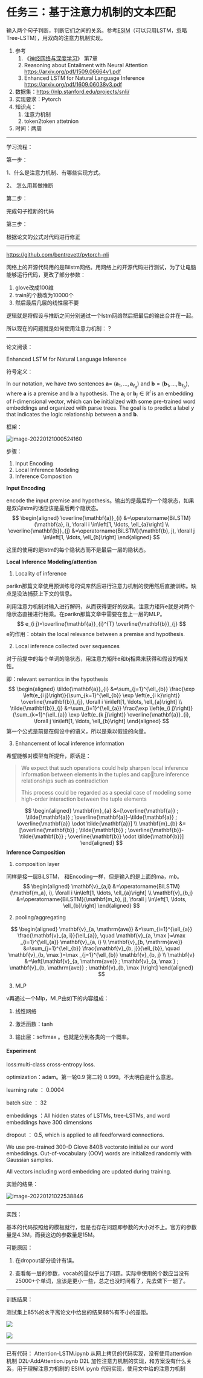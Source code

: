 # 任务三：基于注意力机制的文本匹配

输入两个句子判断，判断它们之间的关系。参考[ESIM]( https://arxiv.org/pdf/1609.06038v3.pdf)（可以只用LSTM，忽略Tree-LSTM），用双向的注意力机制实现。

1. 参考
   1. 《[神经网络与深度学习](https://nndl.github.io/)》 第7章
   2. Reasoning about Entailment with Neural Attention <https://arxiv.org/pdf/1509.06664v1.pdf>
   3. Enhanced LSTM for Natural Language Inference <https://arxiv.org/pdf/1609.06038v3.pdf>
2. 数据集：https://nlp.stanford.edu/projects/snli/
3. 实现要求：Pytorch
4. 知识点：
   1. 注意力机制
   2. token2token attetnion
5. 时间：两周

---

学习流程：

第一步：

1、什么是注意力机制、有哪些实现方式。

2、 怎么用其做推断

第二步：

完成句子推断的代码

第三步：

根据论文的公式对代码进行修正

---

https://github.com/bentrevett/pytorch-nli

网络上的开源代码用的是Bilstm网络。用网络上的开源代码进行测试，为了让电脑能够运行代码，更改了部分参数：

1. glove改成100维
2. train的个数改为10000个
3. 然后最后几层的线性层不要

逻辑就是将假设与推断之间分别通过一个lstm网络然后把最后的输出合并在一起。

所以现在的问题就是如何使用注意力机制：？

---



论文阅读：

Enhanced LSTM for Natural Language Inference

符号定义：

In our notation, we have two sentences $\mathbf{a}=$ $\left(\mathbf{a}_{1}, \ldots, \mathbf{a}_{\ell_{a}}\right)$ and $\mathbf{b}=\left(\mathbf{b}_{1}, \ldots, \mathbf{b}_{\ell_{b}}\right)$, where $\mathbf{a}$ is a premise and $\mathbf{b}$ a hypothesis. The $\mathbf{a}_{i}$ or $\mathbf{b}_{j} \in \mathbb{R}^{l}$ is an embedding of $l$-dimensional vector, which can be initialized with some pre-trained word embeddings and organized with parse trees. The goal is to predict a label $y$ that indicates the logic relationship between $\mathbf{a}$ and $\mathbf{b}$.

框架：

![image-20220121000524160](https://gitee.com/AICollector/picgo/raw/master/image-20220121000524160.png)

步骤：

1. Input Encoding
2. Local Inference Modeling
3. Inference Composition

**Input Encoding**

encode the input premise and hypothesis。输出的是最后的一个隐状态，如果是双向lstm的话应该是最后两个隐状态。
$$
\begin{aligned}
\overline{\mathbf{a}}_{i} &=\operatorname{BiLSTM}(\mathbf{a}, i), \forall i \in\left[1, \ldots, \ell_{a}\right] \\
\overline{\mathbf{b}}_{j} &=\operatorname{BiLSTM}(\mathbf{b}, j), \forall j \in\left[1, \ldots, \ell_{b}\right]
\end{aligned}
$$

这里的使用的是lstm的每个隐状态而不是最后一层的隐状态。


**Local Inference Modeling/attention**

1. Locality of inference

parikn那篇文章使用预训练号的词库然后进行注意力机制的使用然后直接训练。缺点是没法捕获上下文的信息。

利用注意力机制对输入进行解码，从而获得更好的效果。注意力矩阵e就是对两个隐状态直接进行相乘。在parikn那篇文章中需要在套上一层的MLP。
$$
e_{i j}=\overline{\mathbf{a}}_{i}^{T} \overline{\mathbf{b}}_{j}
$$
e的作用：obtain the local relevance between a premise and hypothesis.



2. Local inference collected over sequences 



对于前提中的每个单词的隐状态，用注意力矩阵e和bj相乘来获得和假设的相关性。

即：relevant semantics in the hypothesis
$$
\begin{aligned}
\tilde{\mathbf{a}}_{i} &=\sum_{j=1}^{\ell_{b}} \frac{\exp \left(e_{i j}\right)}{\sum_{k=1}^{\ell_{b}} \exp \left(e_{i k}\right)} \overline{\mathbf{b}}_{j}, \forall i \in\left[1, \ldots, \ell_{a}\right] \\
\tilde{\mathbf{b}}_{j} &=\sum_{i=1}^{\ell_{a}} \frac{\exp \left(e_{i j}\right)}{\sum_{k=1}^{\ell_{a}} \exp \left(e_{k j}\right)} \overline{\mathbf{a}}_{i}, \forall j \in\left[1, \ldots, \ell_{b}\right]
\end{aligned}
$$
第一个公式是前提在假设中的语义，所以是乘以假设的向量。



3. Enhancement of local inference information

希望能够对模型有所提升，原话是：

>We expect that such operations could help sharpen local inference information between elements in the tuples and capture inference relationships such as contradiction
>
>This process could be regarded as a special case of modeling some high-order interaction between the tuple elements


$$
\begin{aligned}
\mathbf{m}_{a} &=[\overline{\mathbf{a}} ; \tilde{\mathbf{a}} ; \overline{\mathbf{a}}-\tilde{\mathbf{a}} ; \overline{\mathbf{a}} \odot \tilde{\mathbf{a}}] \\
\mathbf{m}_{b} &=[\overline{\mathbf{b}} ; \tilde{\mathbf{b}} ; \overline{\mathbf{b}}-\tilde{\mathbf{b}} ; \overline{\mathbf{b}} \odot \tilde{\mathbf{b}}]
\end{aligned}
$$
**Inference Composition**

1. composition layer

同样是接一层BiLSTM， 和Encoding一样，但是输入的是上面的ma，mb。
$$
\begin{aligned}
\mathbf{v}_{a,i} &=\operatorname{BiLSTM}(\mathbf{m_a}, i), \forall i \in\left[1, \ldots, \ell_{a}\right] \\
\mathbf{v}_{b,j} &=\operatorname{BiLSTM}(\mathbf{m_b}, j), \forall j \in\left[1, \ldots, \ell_{b}\right]
\end{aligned}
$$


2. pooling/aggregating

$$
\begin{aligned}
\mathbf{v}_{a, \mathrm{ave}} &=\sum_{i=1}^{\ell_{a}} \frac{\mathbf{v}_{a, i}}{\ell_{a}}, \quad \mathbf{v}_{a, \max }=\max _{i=1}^{\ell_{a}} \mathbf{v}_{a, i} \\
\mathbf{v}_{b, \mathrm{ave}} &=\sum_{j=1}^{\ell_{b}} \frac{\mathbf{v}_{b, j}}{\ell_{b}}, \quad \mathbf{v}_{b, \max }=\max _{j=1}^{\ell_{b}} \mathbf{v}_{b, j} \\
\mathbf{v} &=\left[\mathbf{v}_{a, \mathrm{ave}} ; \mathbf{v}_{a, \max } ; \mathbf{v}_{b, \mathrm{ave}} ; \mathbf{v}_{b, \max }\right]
\end{aligned}
$$

3. MLP

v再通过一个Mlp，MLP由如下的内容组成：

1. 线性网络

2. 激活函数：tanh

3. 输出层：softmax 。也就是分到各类的一个概率。

#### Experiment

loss:multi-class cross-entropy loss.

optimization：adam。第一轮0.9 第二轮 0.999。不太明白是什么意思。

learning rate ： 0.0004 

batch size ： 32

embeddings ：All hidden states of LSTMs, tree-LSTMs, and word embeddings have 300 dimensions

dropout ： 0.5, which is applied to all feedforward connections. 

We use pre-trained 300-D Glove 840B vectorsto initialize our word embeddings. Out-of-vocabulary (OOV) words are initialized randomly with Gaussian samples. 

All vectors including word embedding are updated during training.

实验的结果：

![image-20220121022538846](https://gitee.com/AICollector/picgo/raw/master/image-20220121022538846.png)

---

实践：

基本的代码按照给的模板就行，但是也存在问题即参数的大小对不上。官方的参数量是4.3M，而我这边的参数量是15M。

可能原因：

1. 在dropout部分设计有误。

2. 查看每一层的参数，vocab的量似乎出了问题。实际中使用的个数应当没有25000+个单词，应该是更小一些，总之也没时间看了，先去做下一题了。



---

训练结果：

测试集上85%的水平离论文中给出的结果88%有不小的差距。

![](https://gitee.com/AICollector/picgo/raw/master/ESMI-loss-5.jpg)

![](https://gitee.com/AICollector/picgo/raw/master/ESMI-acc-5.jpg)

----
已有代码：
Attention-LSTM.ipynb 从网上拷贝的代码实现，没有使用attention机制
D2L-AddAttention.ipynb D2L 加性注意力机制的实现，和方案没有什么关系，用于理解注意力机制的
ESIM.ipynb 代码实现，使用文中给的注意力机制
